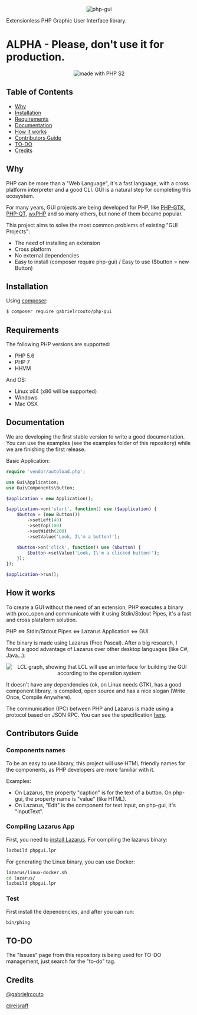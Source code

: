 <p align="center"><img src="https://cloud.githubusercontent.com/assets/2197005/14036936/f3457ba0-f21c-11e5-886a-f754e8109c28.png" alt="php-gui" /></p>

Extensionless PHP Graphic User Interface library.

# ALPHA - Please, don't use it for production.

<p align="center"><img src="https://cloud.githubusercontent.com/assets/2197005/14037217/07de6574-f220-11e5-8020-bb7e625db151.png" alt="made with PHP S2" /></p>

## Table of Contents

+ [Why](#why)
+ [Installation](#installation)
+ [Requirements](#requirements)
+ [Documentation](#documentation)
+ [How it works](#how-it-works)
+ [Contributors Guide](#contributors-guide)
+ [TO-DO](#to-do)
+ [Credits](#credits)

## Why

PHP can be more than a "Web Language", it's a fast language, with a cross platform interpreter and a good CLI. GUI is a natural step for completing this ecosystem.

For many years, GUI projects are being developed for PHP, like [PHP-GTK](http://gtk.php.net/), [PHP-QT](https://sourceforge.net/projects/php-qt/), [wxPHP](http://wxphp.org/) and so many others, but none of them became popular.

This project aims to solve the most common problems of existing "GUI Projects":

- The need of installing an extension
- Cross platform
- No external dependencies
- Easy to install (composer require php-gui) / Easy to use ($button = new Button)

## Installation

Using [composer](https://packagist.org/packages/gabrielrcouto/php-gui):

```bash
$ composer require gabrielrcouto/php-gui
```

## Requirements

The following PHP versions are supported:

+ PHP 5.6
+ PHP 7
+ HHVM

And OS:

+ Linux x64 (x86 will be supported)
+ Windows
+ Mac OSX

## Documentation

We are developing the first stable version to write a good documentation. You can use the examples (see the examples folder of this repository) while we are finishing the first release.

Basic Application:

```php
require 'vendor/autoload.php';

use Gui\Application;
use Gui\Components\Button;

$application = new Application();

$application->on('start', function() use ($application) {
    $button = (new Button())
        ->setLeft(40)
        ->setTop(100)
        ->setWidth(200)
        ->setValue('Look, I\'m a button!');

    $button->on('click', function() use ($button) {
        $button->setValue('Look, I\'m a clicked button!');
    });
});

$application->run();
```

## How it works

To create a GUI without the need of an extension, PHP executes a binary with proc_open and communicate with it using Stdin/Stdout Pipes, it's a fast and cross plataform solution.

PHP <=> Stdin/Stdout Pipes <=> Lazarus Application <=> GUI

The binary is made using Lazarus (Free Pascal). After a big research, I found a good advantage of Lazarus over other desktop languages (like C#, Java...):

<p align="center"><img src="https://upload.wikimedia.org/wikipedia/commons/thumb/6/65/LCLArchitecture.png/440px-LCLArchitecture.png" alt="LCL graph, showing that LCL will use an interface for building the GUI according to the operation system" /></p>

It doesn't have any dependencies (ok, on Linux needs GTK), has a good component library, is compiled, open source and has a nice slogan (Write Once, Compile Anywhere).

The communication (IPC) between PHP and Lazarus is made using a protocol based on JSON RPC. You can see the specification [here](PROTOCOL.md).

## Contributors Guide

### Components names

To be an easy to use library, this project will use HTML friendly names for the components, as PHP developers are more familiar with it.

Examples:

- On Lazarus, the property "caption" is for the text of a button. On php-gui, the property name is "value" (like HTML).
- On Lazarus, "Edit" is the component for text input, on php-gui, it's "InputText".

### Compiling Lazarus App

First, you need to [install Lazarus](http://www.lazarus-ide.org/index.php?page=downloads). For compiling the lazarus binary:

```bash
lazbuild phpgui.lpr
```

For generating the Linux binary, you can use Docker:

```bash
lazarus/linux-docker.sh
cd lazarus/
lazbuild phpgui.lpr
```

### Test

First install the dependencies, and after you can run:

```bash
bin/phing
```

## TO-DO

The "Issues" page from this repository is being used for TO-DO management, just search for the "to-do" tag.

## Credits

[@gabrielrcouto](http://www.twitter.com/gabrielrcouto)

[@reisraff](http://www.twitter.com/reisraff)